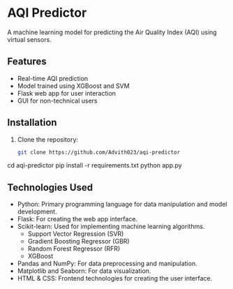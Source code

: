 # AQI Predictor

A machine learning model for predicting the Air Quality Index (AQI) using virtual sensors.

## Features
- Real-time AQI prediction
- Model trained using XGBoost and SVM
- Flask web app for user interaction
- GUI for non-technical users

## Installation
1. Clone the repository:
   ```bash
   git clone https://github.com/Advith023/aqi-predictor
cd aqi-predictor
pip install -r requirements.txt
python app.py
## Technologies Used
- Python: Primary programming language for data manipulation and model development.
- Flask: For creating the web app interface.
- Scikit-learn: Used for implementing machine learning algorithms.
   - Support Vector Regression (SVR)
   - Gradient Boosting Regressor (GBR)
   - Random Forest Regressor (RFR)
   - XGBoost
- Pandas and NumPy: For data preprocessing and manipulation.
- Matplotlib and Seaborn: For data visualization.
- HTML & CSS: Frontend technologies for creating the user interface.

